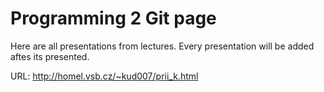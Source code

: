 # Programming 2 Git page

Here are all presentations from lectures.
Every presentation will be added aftes its presented.

URL:
http://homel.vsb.cz/~kud007/prii_k.html
